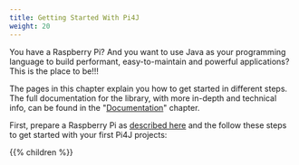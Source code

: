```yaml
---
title: Getting Started With Pi4J
weight: 20
---
```


You have a Raspberry Pi? And you want to use Java as your programming language to build performant, easy-to-maintain 
and powerful applications? This is the place to be!!!

The pages in this chapter explain you how to get started in different steps. The full documentation for the library,
with more in-depth and technical info, can be found in the "[Documentation](/documentation/)" chapter.

First, prepare a Raspberry Pi as [described here](/prepare/) and the follow these steps to get started with your first Pi4J projects:

{{% children %}}
